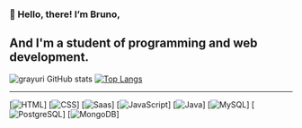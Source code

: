 ### 👋 Hello, there! I’m Bruno,
## And I'm a student of programming and web development.

![grayuri GitHub stats](https://github-readme-stats.vercel.app/api?username=grayuri&theme=dark&show_icons=true)
[![Top Langs](https://github-readme-stats.vercel.app/api/top-langs/?username=grayuri&layout=donut-vertical)](https://github.com/anuraghazra/github-readme-stats)

---

[![HTML](https://img.shields.io/badge/HTML5-E34F26?style=for-the-badge&logo=html5&logoColor=white)] 
[![CSS](https://img.shields.io/badge/CSS3-1572B6?style=for-the-badge&logo=css3&logoColor=white)] 
[![Saas](https://img.shields.io/badge/Sass-CC6699?style=for-the-badge&logo=sass&logoColor=white)]
[![JavaScript](https://img.shields.io/badge/JavaScript-F7DF1E?style=for-the-badge&logo=javascript&logoColor=black)] 
[![Java](https://img.shields.io/badge/Java-ED8B00?style=for-the-badge&logo=openjdk&logoColor=white)]
[![MySQL](https://img.shields.io/badge/MySQL-00000F?style=for-the-badge&logo=mysql&logoColor=white)]
[![PostgreSQL](https://img.shields.io/badge/PostgreSQL-316192?style=for-the-badge&logo=postgresql&logoColor=white)]
[![MongoDB](https://img.shields.io/badge/MongoDB-4EA94B?style=for-the-badge&logo=mongodb&logoColor=white)]
